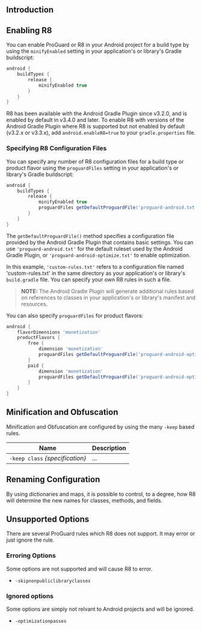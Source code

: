 ## Introduction

## Enabling R8

You can enable ProGuard or R8 in your Android project for a build type by using the `minifyEnabled` setting in your application's or library's Gradle buildscript:

```gradle
android {
    buildTypes {
        release {
            minifyEnabled true
        } 
    } 
}
```

R8 has been available with the Android Gradle Plugin since v3.2.0, and is enabled by default in v3.4.0 and later.
To enable R8 with versions of the Android Gradle Plugin where R8 is supported but not enabled by default (v3.2.x or v3.3.x), add `android.enableR8=true` to your `gradle.properties` file.

### Specifying R8 Configuration Files

You can specify any number of R8 configuration files for a build type or product flavor using the `proguardFiles` setting in your application's or library's Gradle buildscript:

```gradle
android {
    buildTypes {
        release {
            minifyEnabled true
            proguardFiles getDefaultProguardFile('proguard-android.txt'), 'custom-rules.txt' 
        } 
    }
}
```

The `getDefaultProguardFile()` method specifies a configuration file provided by the Android Gradle Plugin that contains basic settings.
You can use `'proguard-android.txt'` for the default ruleset used by the Android Gradle Plugin, or `'proguard-android-optimize.txt'` to enable optimization.

In this example, `'custom-rules.txt'` refers to a configuration file named 'custom-rules.txt' in the same directory as your application's or library's `build.gradle` file.
You can specify your own R8 rules in such a file.

>**NOTE:** The Android Gradle Plugin will generate additional rules based on references to classes in your application's or library's manifest and resources.

You can also specify `proguardFiles` for product flavors:

```gradle
android {
    flavorDimensions 'monetization'
    productFlavors {
        free {
            dimension 'monetization'
            proguardFiles getDefaultProguardFile('proguard-android-optimize.txt'), 'free-rules.txt' 
        }
        paid {
            dimension 'monetization'
            proguardFiles getDefaultProguardFile('proguard-android-optimize.txt'), 'paid-rules.txt' 
        }
    }
}
```

## Minification and Obfuscation

Minification and Obfuscation are configured by using the many  `-keep` based rules.

|                       Name               |        Description                                 |
|------------------------------------------|----------------------------------------------------|
| `-keep class` *{specification}*          | ...                                                |

## Renaming Configuration

By using dictionaries and maps, it is possible to control, to a degree, how R8 will determine the new names for classes, methods, and fields.

## Unsupported Options

There are several ProGuard rules which R8 does not support.  It may error or just ignore the rule.

### Erroring Options

Some options are not supported and will cause R8 to error. 

* `-skipnonpubliclibraryclasses`


### Ignored options

Some options are simply not relvant to Android projects and will be ignored.

* `-optimizationpasses`



